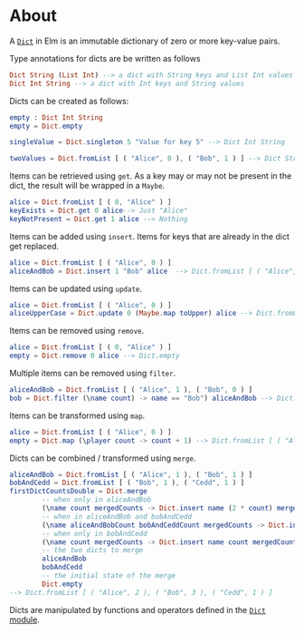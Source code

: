 # About

A [`Dict`][dict] in Elm is an immutable dictionary of zero or more key-value pairs.

Type annotations for dicts are be written as follows

```elm
Dict String (List Int) --> a dict with String keys and List Int values
Dict Int String --> a dict with Int keys and String values
```

Dicts can be created as follows:

```elm
empty : Dict Int String
empty = Dict.empty

singleValue = Dict.singleton 5 "Value for key 5" --> Dict Int String

twoValues = Dict.fromList [ ( "Alice", 0 ), ( "Bob", 1 ) ] --> Dict String Int
```

Items can be retrieved using `get`.
As a key may or may not be present in the dict, the result will be wrapped in a `Maybe`.

```elm
alice = Dict.fromList [ ( 0, "Alice" ) ]
keyExists = Dict.get 0 alice--> Just "Alice"
keyNotPresent = Dict.get 1 alice --> Nothing
```

Items can be added using `insert`.
Items for keys that are already in the dict get replaced.

```elm
alice = Dict.fromList [ ( "Alice", 0 ) ]
aliceAndBob = Dict.insert 1 "Bob" alice  --> Dict.fromList [ ( "Alice", 0 ), ( "Bob", 1 ) ]
```

Items can be updated using `update`.

```elm
alice = Dict.fromList [ ( "Alice", 0 ) ]
aliceUpperCase = Dict.update 0 (Maybe.map toUpper) alice --> Dict.fromList [ ( "ALICE", 0 ) ]
```

Items can be removed using `remove`.

```elm
alice = Dict.fromList [ ( 0, "Alice" ) ]
empty = Dict.remove 0 alice --> Dict.empty
```

Multiple items can be removed using `filter`.

```elm
aliceAndBob = Dict.fromList [ ( "Alice", 1 ), ( "Bob", 0 ) ]
bob = Dict.filter (\name count) -> name == "Bob") aliceAndBob --> Dict.fromList [ ( "Bob", 0 ) ]
```

Items can be transformed using `map`.

```elm
alice = Dict.fromList [ ( "Alice", 0 ) ]
empty = Dict.map (\player count -> count + 1) --> Dict.fromList [ ( "Alice", 1 ) ]
```

Dicts can be combined / transformed using `merge`.

```elm
aliceAndBob = Dict.fromList [ ( "Alice", 1 ), ( "Bob", 1 ) ]
bobAndCedd = Dict.fromList [ ( "Bob", 1 ), ( "Cedd", 1 ) ]
firstDictCountsDouble = Dict.merge
        -- when only in aliceAndBob
        (\name count mergedCounts -> Dict.insert name (2 * count) mergedCounts)
        -- when in aliceAndBob and bobAndCedd
        (\name aliceAndBobCount bobAndCeddCount mergedCounts -> Dict.insert name (2 * aliceAndBobCount + bobAndCeddCount) mergedCounts)
        -- when only in bobAndCedd
        (\name count mergedCounts -> Dict.insert name count mergedCounts)
        -- the two dicts to merge
        aliceAndBob
        bobAndCedd
        -- the initial state of the merge
        Dict.empty
--> Dict.fromList [ ( "Alice", 2 ), ( "Bob", 3 ), ( "Cedd", 1 ) ]
```

Dicts are manipulated by functions and operators defined in the [`Dict` module][dict-module].

[dict]: https://riptutorial.com/elm/example/7088/dictionaries
[dict-module]: https://package.elm-lang.org/packages/elm/core/latest/Dict
